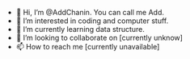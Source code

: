 - 👋 Hi, I’m @AddChanin. You can call me Add.
- 👀 I’m interested in coding and computer stuff.
- 🌱 I’m currently learning data structure.
- 💞️ I’m looking to collaborate on [currently unknow]
- 📫 How to reach me [currently unavailable]

<!---
AddChanin/AddChanin is a ✨ special ✨ repository because its `README.md` (this file) appears on your GitHub profile.
You can click the Preview link to take a look at your changes.
--->
